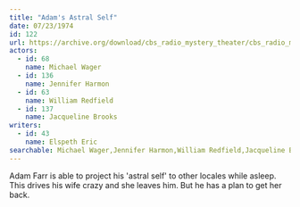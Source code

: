 ```yaml
---
title: "Adam's Astral Self"
date: 07/23/1974
id: 122
url: https://archive.org/download/cbs_radio_mystery_theater/cbs_radio_mystery_theater-0101-0150.zip/cbs_radio_mystery_theater-0101-0150%2Fcbsrmt_0122_adams_astral_self.mp3
actors:  
  - id: 68
    name: Michael Wager  
  - id: 136
    name: Jennifer Harmon  
  - id: 63
    name: William Redfield  
  - id: 137
    name: Jacqueline Brooks
writers:  
  - id: 43
    name: Elspeth Eric
searchable: Michael Wager,Jennifer Harmon,William Redfield,Jacqueline Brooks Elspeth Eric
---
```

Adam Farr is able to project his 'astral self' to other locales while asleep. This drives his wife crazy and she leaves him. But he has a plan to get her back.
